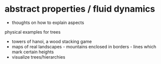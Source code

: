 
# abstract properties / fluid dynamics
-  thoughts on how to explain aspects

physical examples for trees
- towers of hanoi, a wood stacking game
- maps of real landscapes - mountains enclosed
  in borders - lines which mark certain heights
- visualize trees/hierarchies
